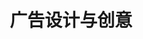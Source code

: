 ---
pageName: examination
title: 广告设计与创意
period: 2018年04月
courseID: "00755"
description: 注意事项：<br />1. 本试卷分为两部分，第一部分为选择题，第二部分为非选择题。<br />2. 应考者必须按试题顺序在答题卡指定位置上作答，答在试卷上无效。<br />3. 涂写部分、画图部分必须使用2B铅笔，书写部分必须使用黑色字迹签字笔。
sections:
  - title: 选择题
    topics:
      - title: 单项选择题：本大题共 20 小题，每小题 1 分，共 20 分。在每小题列出的备选项中只有一项是最符合题目要求的，请将其选出。
        questions:
          - title: 广告活动最基本的功能是
            type: radio
            options:
              - answer: 激励竞争
                isTrue: false
              - answer: 改变观念
                isTrue: false
              - answer: 促进销售
                isTrue: false
              - answer: 传播信息
                isTrue: true
          - title: 东汉时期发明植物纤维造纸的是
            type: radio
            options:
              - answer: 蔡伦
                isTrue: true
              - answer: 毕异
                isTrue: false
              - answer: 张择端
                isTrue: false
              - answer: 周慕桥
                isTrue: false
          - title: 电子出版物属于平面广告创意与设计的存在形式中的哪一种？ 
            type: radio
            options:
              - answer: 平面形式
                isTrue: false
              - answer: 立体形式
                isTrue: false
              - answer: 视频形式
                isTrue: true
              - answer: 活动形式
                isTrue: false
          - title: 以下不属于20世纪30年代上海平面广告创意与设计的主要表现手法是
            type: radio
            options:
              - answer: 彩绘法
                isTrue: false
              - answer: 名人效应法
                isTrue: false
              - answer: 比喻与象征
                isTrue: false
              - answer: 拟人法
                isTrue: true
          - title: 最早在《申报》上出现的广告产品是
            type: radio
            options:
              - answer: 五金机械
                isTrue: false
              - answer: 字画装裱店
                isTrue: false
              - answer: “戒烟丸”和“白鸽票”
                isTrue: true
              - answer: 客栈
                isTrue: false
          - title: 以下不属于平面广告创意与设计的基本架构的是
            type: radio
            options:
              - answer: 主题
                isTrue: false
              - answer: 创意
                isTrue: false
              - answer: 执行
                isTrue: false
              - answer: 图形
                isTrue: true
          - title: 以下不属于平面广告创意与设计的心理基础的是
            type: radio
            options:
              - answer: 感觉
                isTrue: false
              - answer: 知觉
                isTrue: false
              - answer: 记忆
                isTrue: true
              - answer: 想象力
                isTrue: false
          - title: 通过广告明确该产品适合某类消费者群体使用，其广告定位属于
            type: radio
            options:
              - answer: 品牌定位
                isTrue: false
              - answer: 形象定位
                isTrue: false
              - answer: 消费者定位
                isTrue: true
              - answer: 色彩定位
                isTrue: false
          - title: 视觉语言中最简洁的形态是
            type: radio
            options:
              - answer: 线
                isTrue: false
              - answer: 点
                isTrue: true
              - answer: 面
                isTrue: false
              - answer: 色彩
                isTrue: false
          - title: 广告得以产生并发展的直接原因是
            type: radio
            options:
              - answer: 广告传播有用的信息
                isTrue: false
              - answer: 广告繁荣了社会文化生活和体育事业
                isTrue: false
              - answer: 广告对经济和商业，或者说对市场带来的效应
                isTrue: true
              - answer: 广告有助于公益事业的发展
                isTrue: false
          - title: 最早承揽、发布广告的大众媒介是
            type: radio
            options:
              - answer: 电视
                isTrue: false
              - answer: 杂志
                isTrue: false
              - answer: 报纸
                isTrue: true
              - answer: 广播
                isTrue: false
          - title: 禁毒广告属于
            type: radio
            options:
              - answer: 商业广告
                isTrue: false
              - answer: 政治广告
                isTrue: false
              - answer: 盈利性广告
                isTrue: false
              - answer: 公益广告
                isTrue: true
          - title: 大度纸纸张的尺寸大小是
            type: radio
            options:
              - answer: 210mm x 297mm 
                isTrue: false
              - answer: 297mm x 420mm 
                isTrue: false
              - answer: 787mm x 1092mm
                isTrue: false
              - answer: 889mm x 1194mm
                isTrue: true
          - title: 以下不属于平装的方法的是
            type: radio
            options:
              - answer: 骑马钉
                isTrue: false
              - answer: 锁线装
                isTrue: false
              - answer: 胶装
                isTrue: false
              - answer: 上光
                isTrue: true
          - title: 在广告市场活动中，居于主导地位和提出发布广告活动的是
            type: radio
            options:
              - answer: 广告主
                isTrue: true
              - answer: 广告代理公司
                isTrue: false
              - answer: 广告媒介
                isTrue: false
              - answer: 广告受众
                isTrue: false
          - title: 以下不属于RGB色彩模式所指的颜色的是
            type: radio
            options:
              - answer: 青色
                isTrue: true
              - answer: 蓝色
                isTrue: false
              - answer: 红色
                isTrue: false
              - answer: 绿色
                isTrue: false
          - title: 以下最常用的印刷材料是
            type: radio
            options:
              - answer: 马口铁
                isTrue: false
              - answer: 纸张
                isTrue: true
              - answer: 塑料
                isTrue: false
              - answer: 皮革
                isTrue: false
          - title: 羽绒服广告中使用大面积蓝色调感染受众情绪是运用色彩的
            type: radio
            options:
              - answer: 味觉感
                isTrue: false
              - answer: 冷暖感
                isTrue: true
              - answer: 轻重感
                isTrue: false
              - answer: 软硬感
                isTrue: false
          - title: 提出著名的 5 个"W"模式的传播学家
            type: radio
            options:
              - answer: 哈罗德·拉斯韦尔
                isTrue: true
              - answer: 奥勒留·奥古斯丁
                isTrue: false
              - answer: 威尔伯·施拉姆
                isTrue: false
              - answer: 阿道斯·赫胥黎
                isTrue: false
          - title: 被称为第四媒体的是
            type: radio
            options:
              - answer: 报纸
                isTrue: false
              - answer: 广播
                isTrue: false
              - answer: 电视
                isTrue: false
              - answer: 互联网
                isTrue: true
  - title: 非选择题
    topics:
      - title: 名词解释题：本大题共 5 小题，每小题 2 分，共 10 分。
        questions:
          - title: 比喻法
            type: textarea
            answer: 比喻法是指将平面广告创意与设计的对象与其他自然物进行并置或类比，用以说明其表现目的。比喻法有正比与反比两种基本形式。
          - title: 设计
            type: textarea
            answer: 就是设想、运筹、计划与预算，它是人类为实现某种特定目的而进行的创造性活动。
          - title: 特技法
            type: textarea
            answer: 主要是应用数字技术和计算机技术表现平面广告创意与设计的一种手法。特技法是平面广告创意与设计执行好坏的重要因素，特技法体现出平面广告创意与设计设计者的执行力，有时直接影响到作品的最后效果。
          - title: 传播
            type: textarea
            answer: 是由以下几个因素构成的：发送者、传播渠道、信息、接收者、发送者与接收者之间的关系、效果、传播发生的场合以及信息所涉及的一系列事件。
          - title: 自由法
            type: textarea
            answer: 是一种较为自由和具有现代气息的平面广告创意与设计方法。最大的特点是具有个性化和独特性，使平面广告创意与设计具有创造性。
      - title: 判断改错题：本大题共 5 小题，每小题 4 分，共 20 分。判断下列各题划线处的正误，在“答题卡”的试题序号后，正确的划上“√”；错误的划上“X”，并改正错误。
        questions:
          - title: 现代广告主题<u>确定不再需要分析商品特点和优点</u>。
            type: yesOrNo
            isTrue: false
            answer: 需要分析商品特点和优点
          - title: 平面广告创意的基本元素包括<u>图形、色彩、文字、版式、设计创意</u>。
            type: yesOrNo
            isTrue: false
            answer: 形式要素和内容要素
          - title: 广告设计中应<u>尽可能地用较少的颜色去获得更完美的色彩效果</u>。
            type: yesOrNo
            isTrue: true
            answer:
          - title: 中文文字的对齐方式是<u>假想外框的中线</u>，英文文字的对齐方式是<u>基准线对齐</u>。
            type: yesOrNo
            isTrue: true
            answer:
          - title: CMYK色彩模式指<u>青、品红、黄和黑</u>四个颜色。
            type: yesOrNo
            isTrue: true
            answer:
      - title: 简答题：本大题共 5 小题，每小题 6 分，共 30 分。
        questions:
          - title: 数码制版的优点是什么？
            type: textarea
            answer: （1）文字排版能力增强；<br />（2）图像编辑快捷；<br />（3）电子分色提高图像质量；<br />（4）兼容性更好；<br />（5）电子排版更精确；<br />（6）电子文档更便捷安全。
          - title: 简述平面广告中创意与设计的原则。
            type: textarea
            answer: （1）震撼性：即平面广告创意与设计要有一种出其不意的力量，要让人过目不记忘。<br />（2）原创性：是指在客观性基础上的个性化表现，具有针对性，尽量做到『独一无二』。<br />（3）相关性：找准广告对象，才能根据广告对象的具体情况，做出各式各样的具有相关性的平面广告创意与设计。<br />（4）社会性：平面广告创意与设计的社会属性应从以下两个方面来理解：一方面，平面广告创意与设计所而对的是一定社会及社会中的人，理应遵守共同的社会道德与规范。另一方面，从平面广告创意与设计本身来看，它不仅仅具有传递广告信息与创造经济价值的作用，还担负着启迪思想和陶冶情操的责任。<br />（5）真实性：平面广告创意与设计的真实性原则体现在，不论是广告信息本身，还是其外在的表现形式，平面广告创意与设计都应是真实可信的。1995年开始实施的《中华人民共和国广告法》，其宗旨就是维护广告的真实性。<br />（6）实效性：实践是检验真理的唯一标准，一个好的平面广告创意与设计，终究要在实践中得到验证。
          - title: 平面广告创意包括哪些思维方法？
            type: textarea
            answer: （1）形象思维；<br />（2）抽象思维；<br />（3）反向思维；<br />（4）多向思维；<br />（5）系统思维；<br />（6）顿悟。
          - title: 广告设计中排列图片的方法有哪些？
            type: textarea
            answer: （1）根据图片的功能和内容来分类；<br />（2）根据图片的方向进行排列；<br />（3）根据图片的色调进行分类；<br />（4）按照拍摄角度来分。
          - title: 简述平面广告创意与设计实践的基本步骤。
            type: textarea
            answer: （1）了解述求对象；<br />（2）展开创意发想；<br />（3）发现表现路径；<br />（4）选择和拓展设计元素；<br />（5）确定表现手法；<br />（6）执行表现手法；<br />（7）反馈与修正。
      - title: 设计题：本大题共 1 小题，20 分。
        questions:
          - title: 以 “创建文明城市” 为主题，创作一 幅平面公益广告。包括简要的设计说明。<br />要求：主题明确，信息传达准确，视觉冲击力强，画面具有良好的视觉效果。<br />材料：材料不限<br />尺寸：宽度13厘米，高度18厘米。
            type: design
---